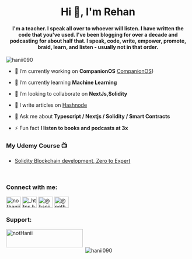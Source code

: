 <h1 align="center">Hi 👋, I'm Rehan</h1>
<h4 align="center">I'm a teacher. I speak all over to whoever will listen. I have written the code that you've used. I've been blogging for over a decade and podcasting for about half that. I speak, code, write, empower, promote, braid, learn, and listen - usually not in that order.</h4>

<p align="left"> <img src="https://komarev.com/ghpvc/?username=hanii090&label=Profile%20views&color=0e75b6&style=flat" alt="hanii090" /> </p>


- 🔭 I’m currently working on **CompanionOS**  [CompanionOS](https://companionos.vercel.app/))

- 🌱 I’m currently learning **Machine Learning**

- 👯 I’m looking to collaborate on **NextJs,Solidity**

- 📝 I write articles on [Hashnode](https://nothanii.hashnode.dev)

- 💬 Ask me about **Typescript / Nextjs / Solidity / Smart Contracts**

- ⚡ Fun fact **I listen to books and podcasts at 3x**

### My Udemy Course 📺
<!-- Udemy:START -->
- [Solidity Blockchain development, Zero to Expert](https://www.udemy.com/course/learn-solidity-blockchain-development-zero-to-expert/)

<!-- Udemy:END -->
<br />
<h3 align="left">Connect with me:</h3>
<p align="left">
<a href="https://dev.to/nothanii" target="blank"><img align="center" src="https://raw.githubusercontent.com/rahuldkjain/github-profile-readme-generator/master/src/images/icons/Social/devto.svg" alt="nothanii" height="30" width="40" /></a>
<a href="https://instagram.com/_https.hanii/" target="blank"><img align="center" src="https://raw.githubusercontent.com/rahuldkjain/github-profile-readme-generator/master/src/images/icons/Social/instagram.svg" alt="_https.hanii/" height="30" width="40" /></a>
<a href="https://hashnode.com/@hanii0099" target="blank"><img align="center" src="https://raw.githubusercontent.com/rahuldkjain/github-profile-readme-generator/master/src/images/icons/Social/hashnode.svg" alt="@hanii0099" height="30" width="40" /></a>
<a href="https://medium.com/@nothanii" target="blank"><img align="center" src="https://raw.githubusercontent.com/rahuldkjain/github-profile-readme-generator/master/src/images/icons/Social/medium.svg" alt="@nothanii" height="30" width="40" /></a>

<h3 align="left">Support:</h3>
<p><a href="https://www.buymeacoffee.com/notHanii"> <img align="left" src="https://cdn.buymeacoffee.com/buttons/v2/default-yellow.png" height="50" width="210" alt="notHanii" /></a></p><br><br>

<p>&nbsp;<img align="center" src="https://github-readme-stats.vercel.app/api?username=hanii090&show_icons=true&locale=en" alt="hanii090" /></p>
